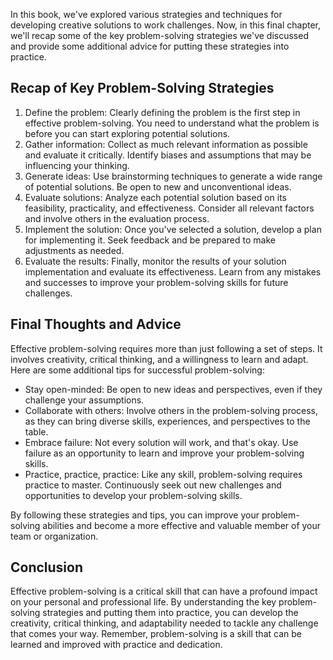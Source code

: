 

In this book, we've explored various strategies and techniques for developing creative solutions to work challenges. Now, in this final chapter, we'll recap some of the key problem-solving strategies we've discussed and provide some additional advice for putting these strategies into practice.

Recap of Key Problem-Solving Strategies
---------------------------------------

1. Define the problem: Clearly defining the problem is the first step in effective problem-solving. You need to understand what the problem is before you can start exploring potential solutions.
2. Gather information: Collect as much relevant information as possible and evaluate it critically. Identify biases and assumptions that may be influencing your thinking.
3. Generate ideas: Use brainstorming techniques to generate a wide range of potential solutions. Be open to new and unconventional ideas.
4. Evaluate solutions: Analyze each potential solution based on its feasibility, practicality, and effectiveness. Consider all relevant factors and involve others in the evaluation process.
5. Implement the solution: Once you've selected a solution, develop a plan for implementing it. Seek feedback and be prepared to make adjustments as needed.
6. Evaluate the results: Finally, monitor the results of your solution implementation and evaluate its effectiveness. Learn from any mistakes and successes to improve your problem-solving skills for future challenges.

Final Thoughts and Advice
-------------------------

Effective problem-solving requires more than just following a set of steps. It involves creativity, critical thinking, and a willingness to learn and adapt. Here are some additional tips for successful problem-solving:

* Stay open-minded: Be open to new ideas and perspectives, even if they challenge your assumptions.
* Collaborate with others: Involve others in the problem-solving process, as they can bring diverse skills, experiences, and perspectives to the table.
* Embrace failure: Not every solution will work, and that's okay. Use failure as an opportunity to learn and improve your problem-solving skills.
* Practice, practice, practice: Like any skill, problem-solving requires practice to master. Continuously seek out new challenges and opportunities to develop your problem-solving skills.

By following these strategies and tips, you can improve your problem-solving abilities and become a more effective and valuable member of your team or organization.

Conclusion
----------

Effective problem-solving is a critical skill that can have a profound impact on your personal and professional life. By understanding the key problem-solving strategies and putting them into practice, you can develop the creativity, critical thinking, and adaptability needed to tackle any challenge that comes your way. Remember, problem-solving is a skill that can be learned and improved with practice and dedication.